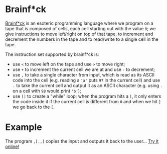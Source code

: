 # Brainf*ck

[Brainf*ck](https://en.wikipedia.org/wiki/Brainfuck) is an esoteric programming language where we program on a tape that is composed of cells, each cell starting out with the value `0`; we give instructions to move left/right on top of that tape, to increment and decrement the numbers in the tape and to read/write to a single cell in the tape.

The instruction set supported by brainf*ck is:

 - use `<` to move left on the tape and use `>` to move right;
 - use `+` to increment the current cell we are at and use `-` to decrement;
 - use `,` to take a single character from input, which is read as its ASCII code into the cell (e.g. reading a `'a'` puts `97` in the current cell) and use `.` to take the current cell and output it as an ASCII character (e.g. using `.` on a cell with `98` would print `'b'`);
 - use `[]` to create a "while" loop; when the program hits a `[`, it only enters the code inside it if the current cell is different from `0` and when we hit `]` we go back to the `[`.

# Example

The program `,[.,]` copies the input and outputs it back to the user... [Try it online!](https://tio.run/##SypKzMxLK03O/v9fJ1pPJ/b//8TilDQQVkgshtMK6YlFCkYmpgA)
